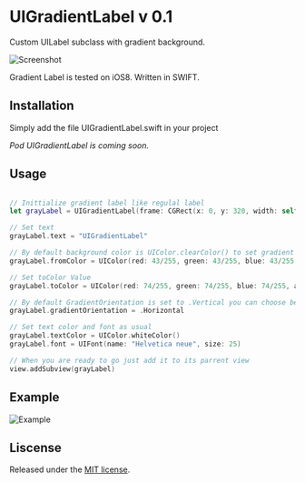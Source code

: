 # UIGradientLabel v 0.1
Custom UILabel subclass with gradient background.

![Screenshot](https://github.com/alexbtlv/UIGradientLabel/blob/master/UIGradientLabel_demo.png)

Gradient Label is tested on iOS8. Written in SWIFT.

## Installation

Simply add the file UIGradientLabel.swift in your project

*Pod UIGradientLabel is coming soon.*

## Usage

``` swift

// Inittialize gradient label like regulal label
let grayLabel = UIGradientLabel(frame: CGRect(x: 0, y: 320, width: self.view.bounds.width, height: 70))

// Set text
grayLabel.text = "UIGradientLabel"

// By default background color is UIColor.clearColor() to set gradient please apply fromColor ( UIColor value )
grayLabel.fromColor = UIColor(red: 43/255, green: 43/255, blue: 43/255, alpha: 1)

// Set toColor Value
grayLabel.toColor = UIColor(red: 74/255, green: 74/255, blue: 74/255, alpha: 1)

// By default GradientOrientation is set to .Vertical you can choose between .Horizontal or .Vertical if you want to
grayLabel.gradientOrientation = .Horizontal

// Set text color and font as usual
grayLabel.textColor = UIColor.whiteColor()
grayLabel.font = UIFont(name: "Helvetica neue", size: 25)

// When you are ready to go just add it to its parrent view        
view.addSubview(grayLabel)

```
## Example
![Example](https://github.com/alexbtlv/UIGradientLabel/blob/master/UIGradientLabel_example.png)

## Liscense

Released under the [MIT license](LICENSE).




